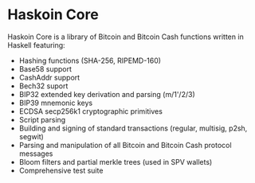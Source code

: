 # Haskoin Core

Haskoin Core is a library of Bitcoin and Bitcoin Cash functions written in Haskell featuring:

- Hashing functions (SHA-256, RIPEMD-160)
- Base58 support
- CashAddr support
- Bech32 suport
- BIP32 extended key derivation and parsing (m/1'/2/3)
- BIP39 mnemonic keys
- ECDSA secp256k1 cryptographic primitives
- Script parsing
- Building and signing of standard transactions (regular, multisig, p2sh, segwit)
- Parsing and manipulation of all Bitcoin and Bitcoin Cash protocol messages
- Bloom filters and partial merkle trees (used in SPV wallets)
- Comprehensive test suite
